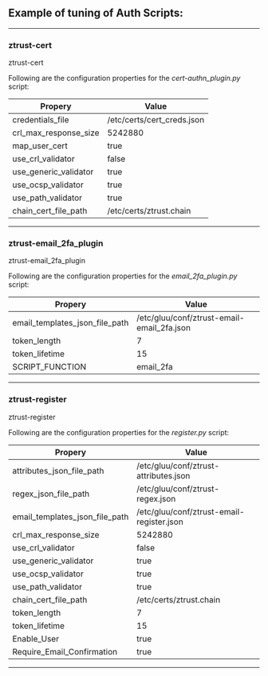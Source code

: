 
## Example of tuning of Auth Scripts:

-----------------------------------------------------------------------------------------------

### **ztrust-cert**

ztrust-cert  

Following are the configuration properties for the *cert-authn_plugin.py* script:  

|Propery | Value|
|------| --------- |
| credentials_file      |  /etc/certs/cert_creds.json  |
| crl_max_response_size |  5242880                     |
| map_user_cert         |  true                        |
| use_crl_validator     |  false                       |
| use_generic_validator |  true                        |
| use_ocsp_validator    |  true                        |
| use_path_validator    |  true                        |
| chain_cert_file_path  |  /etc/certs/ztrust.chain     |

-----------------------------------------------------------------------------------------------

### **ztrust-email_2fa_plugin**

ztrust-email_2fa_plugin  

Following are the configuration properties for the *email_2fa_plugin.py* script:  

|Propery | Value|
|------| --------- |
| email_templates_json_file_path    | /etc/gluu/conf/ztrust-email-email_2fa.json    |
| token_length                      | 7                                             |
| token_lifetime                    | 15                                            |  
| SCRIPT_FUNCTION                   | email_2fa                                     |

-----------------------------------------------------------------------------------------------

### **ztrust-register**

ztrust-register  

Following are the configuration properties for the *register.py* script:  

|Propery | Value|
|------| --------- |
| attributes_json_file_path         | /etc/gluu/conf/ztrust-attributes.json             |
| regex_json_file_path              | /etc/gluu/conf/ztrust-regex.json                  |
| email_templates_json_file_path    | /etc/gluu/conf/ztrust-email-register.json         |
| crl_max_response_size             | 5242880                                           |
| use_crl_validator                 | false                                             |
| use_generic_validator             | true                                              |
| use_ocsp_validator                | true                                              |
| use_path_validator                | true                                              |
| chain_cert_file_path              | /etc/certs/ztrust.chain                           |
| token_length                      | 7                                                 |
| token_lifetime                    | 15                                                |
| Enable_User                       | true                                              |
| Require_Email_Confirmation        | true                                              |

-----------------------------------------------------------------------------------------------
